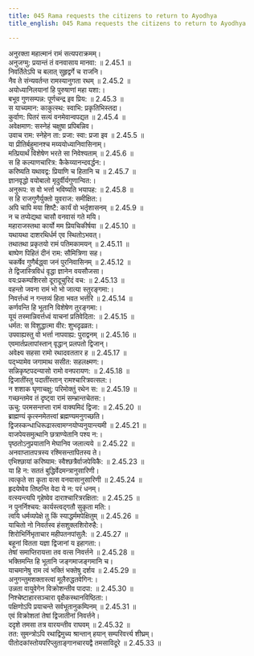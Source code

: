 ```yaml
---
title: 045 Rama requests the citizens to return to Ayodhya
title_english: 045 Rama requests the citizens to return to Ayodhya

---
```

<div class="audioEmbed"  caption="श्रीराम-हरिसीताराममूर्ति-घनपाठिभ्यां वचनम्" src="https://archive.org/download/Ramayana-recitation-Sriram-harisItArAmamUrti-Ghanapaati-v2/Kanda_2/Kanda_2_AYK-045-Thamasa_Theera_Gamanam.mp3"></div>

  
अनुरक्ता महात्मानं रामं सत्यपराक्रमम्।  
अनुजग्मु: प्रयान्तं तं वनवासाय मानवा: ॥ 2.45.1 ॥   
निवर्तितेऽपि च बलात् सुहृद्वर्गे च राजनि।  
नैव ते संन्यवर्तन्त रामस्यानुगता रथम् ॥ 2.45.2 ॥   
अयोध्यानिलयानां हि पुरुषाणां महा यशा:।  
बभूव गुणसम्पन्न: पूर्णचन्द्र इव प्रिय: ॥ 2.45.3 ॥   
स याच्यमान: काकुत्स्थ: स्वाभि: प्रकृतिभिस्तदा।  
कुर्वाण: पितरं सत्यं वनमेवान्वपद्यत ॥ 2.45.4 ॥   
अवेक्षमाण: सस्नेहं चक्षुषा प्रपिबन्निव।  
उवाच राम: स्नेहेन ता: प्रजा: स्वा: प्रजा इव ॥ 2.45.5 ॥   
या प्रीतिर्बहुमानश्च मय्ययोध्यानिवासिनाम्।  
मत्प्रियार्थं विशेषेण भरते सा निवेश्यताम् ॥ 2.45.6 ॥   
स हि कल्याणचारित्र: कैकेय्यानन्दवर्द्धन:।  
करिष्यति यथावद्व: प्रियाणि च हितानि च ॥ 2.45.7 ॥   
ज्ञानवृद्धो वयोबालो मृदुर्वीर्यगुणान्वित:।  
अनुरूप: स वो भर्त्ता भविष्यति भयापह: ॥ 2.45.8 ॥   
स हि राजगुणैर्युक्तो युवराज: समीक्षित:।  
अपि चापि मया शिष्टै: कार्यं वो भर्तृशासनम् ॥ 2.45.9 ॥   
न च तप्येद्यथा चासौ वनवासं गते मयि।  
महाराजस्तथा कार्यो मम प्रियचिकीर्षया ॥ 2.45.10 ॥   
यथायथा दाशरथिर्धर्म एव स्थितोऽभवत्।  
तथातथा प्रकृतयो रामं पतिमकामयन् ॥ 2.45.11 ॥   
बाष्पेण पिहितं दीनं राम: सौमित्रिणा सह।  
चकर्षेव गुणैर्बद्ध्वा जनं पुरनिवासिनम् ॥ 2.45.12 ॥   
ते द्विजास्त्रिविधं वृद्धा ज्ञानेन वयसौजसा।  
वय:प्रकम्पशिरसो दूरादूचुरिदं वच: ॥ 2.45.13 ॥   
वहन्तो जवना रामं भो भो जात्या स्तुरङ्गमा:।  
निवर्त्तध्वं न गन्तव्यं हिता भवत भर्त्तरि ॥ 2.45.14 ॥   
कर्णवन्ति हि भूतानि विशेषेण तुरङ्गमा:।  
यूयं तस्मान्निवर्त्तध्वं याचनां प्रतिवेदिता: ॥ 2.45.15 ॥   
धर्मत: स विशुद्धात्मा वीर: शुभदृढव्रत:।  
उपवाह्यस्तु वो भर्त्ता नापवाह्य: पुराद्वनम् ॥ 2.45.16 ॥   
एवमार्तप्रलापांस्तान् वृद्धान् प्रलपतो द्विजान्।  
अवेक्ष्य सहसा रामो रथादवततार ह ॥ 2.45.17 ॥   
पद्भ्यामेव जगामाथ ससीत: सहलक्ष्मण:।  
सन्निकृष्टपदन्यासो रामो वनपरायण: ॥ 2.45.18 ॥   
द्विजातींस्तु पदातींस्तान् रामश्चारित्रवत्सल:।  
न शशाक घृणाचक्षु: परिमोक्तुं रथेन स: ॥ 2.45.19 ॥   
गच्छन्तमेव तं दृष्ट्वा रामं सम्भ्रान्तचेतस:।  
ऊचु: परमसन्तप्ता रामं वाक्यमिदं द्विजा: ॥ 2.45.20 ॥   
ब्राह्मण्यं कृत्स्नमेतत्त्वां ब्रह्मण्यमनुगच्छति।  
द्विजस्कन्धाधिरूढास्त्वामग्नयोप्यनुयान्त्यमी ॥ 2.45.21 ॥   
वाजपेयसमुत्थानि छत्राण्येतानि पश्य न:।  
पृष्ठतोऽनुप्रयातानि मेघानिव जलात्यये ॥ 2.45.22 ॥   
अनवाप्तातपत्रस्य रश्मिसन्तापितस्य ते।  
एभिश्छायां करिष्याम: स्वैश्छत्रैर्वाजपेयिकै: ॥ 2.45.23 ॥   
या हि न: सततं बुद्धिर्वेदमन्त्रानुसारिणी।  
त्वत्कृते सा कृता वत्स वनवासानुसारिणी ॥ 2.45.24 ॥   
हृदयेष्वेव तिष्ठन्ति वेदा ये न: परं धनम्।  
वत्स्यन्त्यपि गृहेष्वेव दाराश्चारित्ररक्षिता: ॥ 2.45.25 ॥   
न पुनर्निश्चय: कार्यस्त्वद्गतौ सुकृता मति:।  
त्वयि धर्मव्यपेक्षे तु किं स्याद्धर्ममपेक्षितुम् ॥ 2.45.26 ॥   
याचितो नो निवर्तस्व हंसशुक्लशिरोरुहै:।  
शिरोभिर्निभृताचार महीपतनपांसुलै: ॥ 2.45.27 ॥   
बहूनां वितता यज्ञा द्विजानां य इहागता:।  
तेषां समाप्तिरायत्ता तव वत्स निवर्त्तने ॥ 2.45.28 ॥   
भक्तिमन्ति हि भूतानि जङ्गमाजङ्गमानि च।  
याचमानेषु राम त्वं भक्तिं भक्तेषु दर्शय ॥ 2.45.29 ॥   
अनुगन्तुमशक्तास्त्वां मूलैरुद्धतवेगिन:।  
उन्नता वायुवेगेन विक्रोशन्तीव पादपा: ॥ 2.45.30 ॥   
निश्चेष्टाहारसञ्चारा वृक्षैकस्थानविष्ठिता:।  
पक्षिणोऽपि प्रयाचन्ते सर्वभूतानुकम्पिनम् ॥ 2.45.31 ॥   
एवं विक्रोशतां तेषां द्विजातीनां निवर्त्तने।  
ददृशे तमसा तत्र वारयन्तीव राघवम् ॥ 2.45.32 ॥   
तत: सुमन्त्रोऽपि रथाद्विमुच्य श्रान्तान् हयान् सम्परिवर्त्त्य शीघ्रम्।  
पीतोदकांस्तोयपरिप्लुताङ्गानचारयद्वै तमसाविदूरे ॥ 2.45.33 ॥   